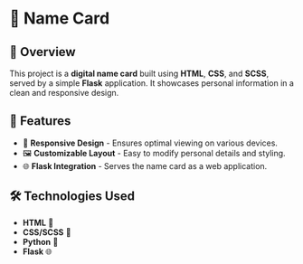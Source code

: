 # 💼 Name Card

## 📌 Overview
This project is a **digital name card** built using **HTML**, **CSS**, and **SCSS**, served by a simple **Flask** application. It showcases personal information in a clean and responsive design.

## 🚀 Features
- 🎨 **Responsive Design** - Ensures optimal viewing on various devices.
- 🖼️ **Customizable Layout** - Easy to modify personal details and styling.
- 🌐 **Flask Integration** - Serves the name card as a web application.

## 🛠️ Technologies Used
- **HTML** 📝
- **CSS/SCSS** 🎨
- **Python** 🐍
- **Flask** 🌐
